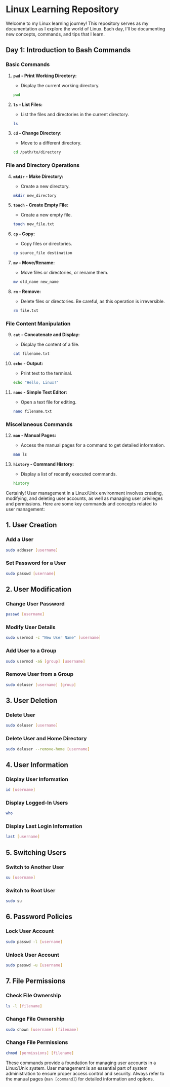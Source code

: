 
# Linux Learning Repository

Welcome to my Linux learning journey! This repository serves as my documentation as I explore the world of Linux. Each day, I'll be documenting new concepts, commands, and tips that I learn.

## Day 1: Introduction to Bash Commands

### Basic Commands

1. **`pwd` - Print Working Directory:**
   - Display the current working directory.

   ```bash
   pwd
   ```

2. **`ls` - List Files:**
   - List the files and directories in the current directory.

   ```bash
   ls
   ```

3. **`cd` - Change Directory:**
   - Move to a different directory.

   ```bash
   cd /path/to/directory
   ```

### File and Directory Operations

4. **`mkdir` - Make Directory:**
   - Create a new directory.

   ```bash
   mkdir new_directory
   ```

5. **`touch` - Create Empty File:**
   - Create a new empty file.

   ```bash
   touch new_file.txt
   ```

6. **`cp` - Copy:**
   - Copy files or directories.

   ```bash
   cp source_file destination
   ```

7. **`mv` - Move/Rename:**
   - Move files or directories, or rename them.

   ```bash
   mv old_name new_name
   ```

8. **`rm` - Remove:**
   - Delete files or directories. Be careful, as this operation is irreversible.

   ```bash
   rm file.txt
   ```

### File Content Manipulation

9. **`cat` - Concatenate and Display:**
   - Display the content of a file.

   ```bash
   cat filename.txt
   ```

10. **`echo` - Output:**
    - Print text to the terminal.

    ```bash
    echo "Hello, Linux!"
    ```

11. **`nano` - Simple Text Editor:**
    - Open a text file for editing.

    ```bash
    nano filename.txt  
    ```

### Miscellaneous Commands

12. **`man` - Manual Pages:**
    - Access the manual pages for a command to get detailed information.

    ```bash
    man ls
    ```

13. **`history` - Command History:**
    - Display a list of recently executed commands.

    ```bash
    history
    ```

Certainly! User management in a Linux/Unix environment involves creating, modifying, and deleting user accounts, as well as managing user privileges and permissions. Here are some key commands and concepts related to user management:

## 1. User Creation

### Add a User
```bash
sudo adduser [username]
```

### Set Password for a User
```bash
sudo passwd [username]
```

## 2. User Modification

### Change User Password
```bash
passwd [username]
```

### Modify User Details
```bash
sudo usermod -c "New User Name" [username]
```

### Add User to a Group
```bash
sudo usermod -aG [group] [username]
```

### Remove User from a Group
```bash
sudo deluser [username] [group]
```

## 3. User Deletion

### Delete User
```bash
sudo deluser [username]
```

### Delete User and Home Directory
```bash
sudo deluser --remove-home [username]
```

## 4. User Information

### Display User Information
```bash
id [username]
```

### Display Logged-In Users
```bash
who
```

### Display Last Login Information
```bash
last [username]
```

## 5. Switching Users

### Switch to Another User
```bash
su [username]
```

### Switch to Root User
```bash
sudo su
```

## 6. Password Policies

### Lock User Account
```bash
sudo passwd -l [username]
```

### Unlock User Account
```bash
sudo passwd -u [username]
```

## 7. File Permissions

### Check File Ownership
```bash
ls -l [filename]
```

### Change File Ownership
```bash
sudo chown [username] [filename]
```

### Change File Permissions
```bash
chmod [permissions] [filename]
```

These commands provide a foundation for managing user accounts in a Linux/Unix system. User management is an essential part of system administration to ensure proper access control and security. Always refer to the manual pages (`man [command]`) for detailed information and options.
```
